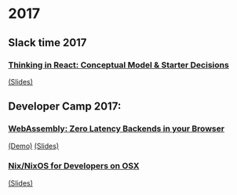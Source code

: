 # 2017

## Slack time 2017

### [Thinking in React: Conceptual Model & Starter Decisions](./public/2017-06-mayday-reactjs/index.html)
[(Slides)](./public/2017-06-mayday-reactjs/slides.pdf)

## Developer Camp 2017:

### [WebAssembly: Zero Latency Backends in your Browser](./public/2017-05-devcamp-webassembly/index.html)
[(Demo)](https://github.com/periklis/wasm-imageeditor) [(Slides)](./public/2017-05-devcamp-webassembly/slides.pdf)

### [Nix/NixOS for Developers on OSX](./public/2017-05-devcamp-nixos/index.html)
[(Slides)](./public/2017-05-devcamp-nixos/slides.pdf)
